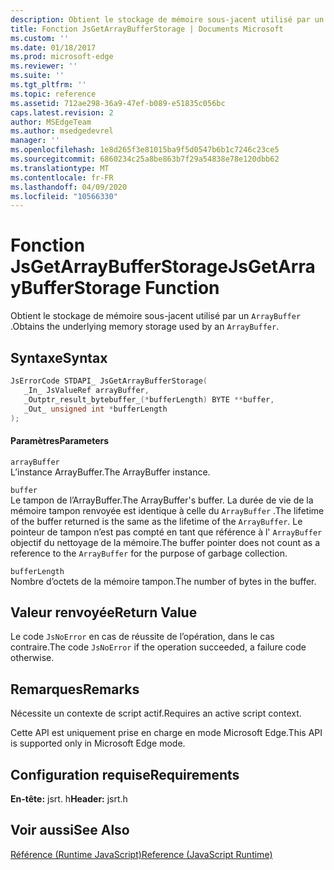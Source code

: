 ```yaml
---
description: Obtient le stockage de mémoire sous-jacent utilisé par un ArrayBuffer.
title: Fonction JsGetArrayBufferStorage | Documents Microsoft
ms.custom: ''
ms.date: 01/18/2017
ms.prod: microsoft-edge
ms.reviewer: ''
ms.suite: ''
ms.tgt_pltfrm: ''
ms.topic: reference
ms.assetid: 712ae298-36a9-47ef-b089-e51835c056bc
caps.latest.revision: 2
author: MSEdgeTeam
ms.author: msedgedevrel
manager: ''
ms.openlocfilehash: 1e8d265f3e81015ba9f5d0547b6b1c7246c23ce5
ms.sourcegitcommit: 6860234c25a8be863b7f29a54838e78e120dbb62
ms.translationtype: MT
ms.contentlocale: fr-FR
ms.lasthandoff: 04/09/2020
ms.locfileid: "10566330"
---
```

# <span data-ttu-id="dd70c-103">Fonction JsGetArrayBufferStorage</span><span class="sxs-lookup"><span data-stu-id="dd70c-103">JsGetArrayBufferStorage Function</span></span>
<span data-ttu-id="dd70c-104">Obtient le stockage de mémoire sous-jacent utilisé par un `ArrayBuffer` .</span><span class="sxs-lookup"><span data-stu-id="dd70c-104">Obtains the underlying memory storage used by an `ArrayBuffer`.</span></span>  
  
## <span data-ttu-id="dd70c-105">Syntaxe</span><span class="sxs-lookup"><span data-stu-id="dd70c-105">Syntax</span></span>  
  
```cpp  
JsErrorCode STDAPI_ JsGetArrayBufferStorage(  
   _In_ JsValueRef arrayBuffer,  
   _Outptr_result_bytebuffer_(*bufferLength) BYTE **buffer,  
   _Out_ unsigned int *bufferLength  
);  
```  
  
#### <span data-ttu-id="dd70c-106">Paramètres</span><span class="sxs-lookup"><span data-stu-id="dd70c-106">Parameters</span></span>  
 `arrayBuffer`  
 <span data-ttu-id="dd70c-107">L’instance ArrayBuffer.</span><span class="sxs-lookup"><span data-stu-id="dd70c-107">The ArrayBuffer instance.</span></span>  
  
 `buffer`  
 <span data-ttu-id="dd70c-108">Le tampon de l’ArrayBuffer.</span><span class="sxs-lookup"><span data-stu-id="dd70c-108">The ArrayBuffer's buffer.</span></span> <span data-ttu-id="dd70c-109">La durée de vie de la mémoire tampon renvoyée est identique à celle du `ArrayBuffer` .</span><span class="sxs-lookup"><span data-stu-id="dd70c-109">The lifetime of the buffer returned is the same as the lifetime of the `ArrayBuffer`.</span></span> <span data-ttu-id="dd70c-110">Le pointeur de tampon n’est pas compté en tant que référence à l' `ArrayBuffer` objectif du nettoyage de la mémoire.</span><span class="sxs-lookup"><span data-stu-id="dd70c-110">The buffer pointer does not count as a reference to the `ArrayBuffer` for the purpose of garbage collection.</span></span>  
  
 `bufferLength`  
 <span data-ttu-id="dd70c-111">Nombre d’octets de la mémoire tampon.</span><span class="sxs-lookup"><span data-stu-id="dd70c-111">The number of bytes in the buffer.</span></span>  
  
## <span data-ttu-id="dd70c-112">Valeur renvoyée</span><span class="sxs-lookup"><span data-stu-id="dd70c-112">Return Value</span></span>  
 <span data-ttu-id="dd70c-113">Le code `JsNoError` en cas de réussite de l’opération, dans le cas contraire.</span><span class="sxs-lookup"><span data-stu-id="dd70c-113">The code `JsNoError` if the operation succeeded, a failure code otherwise.</span></span>  
  
## <span data-ttu-id="dd70c-114">Remarques</span><span class="sxs-lookup"><span data-stu-id="dd70c-114">Remarks</span></span>  
 <span data-ttu-id="dd70c-115">Nécessite un contexte de script actif.</span><span class="sxs-lookup"><span data-stu-id="dd70c-115">Requires an active script context.</span></span>  
  
 <span data-ttu-id="dd70c-116">Cette API est uniquement prise en charge en mode Microsoft Edge.</span><span class="sxs-lookup"><span data-stu-id="dd70c-116">This API is supported only in Microsoft Edge mode.</span></span>  
  
## <span data-ttu-id="dd70c-117">Configuration requise</span><span class="sxs-lookup"><span data-stu-id="dd70c-117">Requirements</span></span>  
 <span data-ttu-id="dd70c-118">**En-tête:** jsrt. h</span><span class="sxs-lookup"><span data-stu-id="dd70c-118">**Header:** jsrt.h</span></span>  
  
## <span data-ttu-id="dd70c-119">Voir aussi</span><span class="sxs-lookup"><span data-stu-id="dd70c-119">See Also</span></span>  
 [<span data-ttu-id="dd70c-120">Référence (Runtime JavaScript)</span><span class="sxs-lookup"><span data-stu-id="dd70c-120">Reference (JavaScript Runtime)</span></span>](../chakra-hosting/reference-javascript-runtime.md)